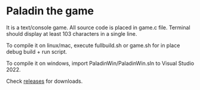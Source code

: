 # Paladin the game

It is a text/console game. All source code is placed in game.c file. Terminal should display at least 103 characters in a single line.

To compile it on linux/mac, execute fullbuild.sh or game.sh for in place debug build + run script.

To compile it on windows, import PaladinWin/PaladinWin.sln to Visual Studio 2022.

Check [releases](https://github.com/macvek/PaladinTheGame/releases) for downloads.
